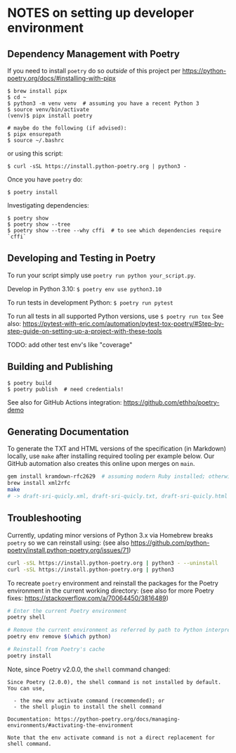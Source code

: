 # NOTES on setting up developer environment

## Dependency Management with Poetry

If you need to install `poetry` do so *outside* of this project per https://python-poetry.org/docs/#installing-with-pipx
```
$ brew install pipx
$ cd ~
$ python3 -m venv venv  # assuming you have a recent Python 3
$ source venv/bin/activate
(venv)$ pipx install poetry

# maybe do the following (if advised):
$ pipx ensurepath
$ source ~/.bashrc
```
or using this script:
```
$ curl -sSL https://install.python-poetry.org | python3 -
```

Once you have `poetry` do:
```
$ poetry install
```

Investigating dependencies:
```
$ poetry show
$ poetry show --tree
$ poetry show --tree --why cffi  # to see which dependencies require `cffi`
```

## Developing and Testing in Poetry

To run your script simply use `poetry run python your_script.py`. 

Develop in Python 3.10: `$ poetry env use python3.10`

To run tests in development Python: `$ poetry run pytest`

To run all tests in all supported Python versions, use `$ poetry run tox`
See also: https://pytest-with-eric.com/automation/pytest-tox-poetry/#Step-by-step-guide-on-setting-up-a-project-with-these-tools

TODO: add other test env's like "coverage"

## Building and Publishing

```
$ poetry build
$ poetry publish  # need credentials!
```
See also for GitHub Actions integration: https://github.com/ethho/poetry-demo

## Generating Documentation

To generate the TXT and HTML versions of the specification (in Markdown) locally, use `make` after installing 
required tooling per example below.  Our GitHub automation also creates this online upon merges on `main`.

```bash
gem install kramdown-rfc2629  # assuming modern Ruby installed; otherwise `brew install ruby`
brew install xml2rfc
make
# -> draft-sri-quicly.xml, draft-sri-quicly.txt, draft-sri-quicly.html
```

## Troubleshooting

Currently, updating minor versions of Python 3.x via Homebrew breaks `poetry` so we can reinstall using:
(see also https://github.com/python-poetry/install.python-poetry.org/issues/71)

```bash
curl -sSL https://install.python-poetry.org | python3 - --uninstall
curl -sSL https://install.python-poetry.org | python3
```
To recreate `poetry` environment and reinstall the packages for the Poetry environment in the current working directory:
(see also for more Poetry fixes: https://stackoverflow.com/a/70064450/3816489)

```bash
# Enter the current Poetry environment
poetry shell

# Remove the current environment as referred by path to Python interpreter 
poetry env remove $(which python)

# Reinstall from Poetry's cache
poetry install
```

Note, since Poetry v2.0.0, the `shell` command changed:
```
Since Poetry (2.0.0), the shell command is not installed by default. You can use,

  - the new env activate command (recommended); or
  - the shell plugin to install the shell command

Documentation: https://python-poetry.org/docs/managing-environments/#activating-the-environment

Note that the env activate command is not a direct replacement for shell command.
```